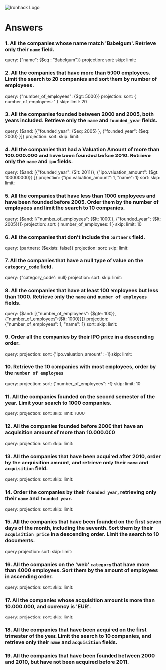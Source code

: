![Ironhack Logo](https://i.imgur.com/1QgrNNw.png)

# Answers

### 1. All the companies whose name match 'Babelgum'. Retrieve only their `name` field.

<!-- Your Code Goes Here -->
query: {"name": {$eq : "Babelgum"}}
projection: 
sort: 
skip:
limit:

### 2. All the companies that have more than 5000 employees. Limit the search to 20 companies and sort them by **number of employees**.

<!-- Your Code Goes Here -->
query: {"number_of_employees": {$gt: 5000}}
projection: 
sort: { number_of_employees: 1 }
skip:
limit: 20

### 3. All the companies founded between 2000 and 2005, both years included. Retrieve only the `name` and `founded_year` fields.

<!-- Your Code Goes Here -->
query: {$and: [{"founded_year":  {$eq: 2005} }, {"founded_year":  {$eq: 2000} }]}
projection:
sort: 
skip:
limit:

### 4. All the companies that had a Valuation Amount of more than 100.000.000 and have been founded before 2010. Retrieve only the `name` and `ipo` fields.

<!-- Your Code Goes Here -->
query: {$and: [{"founded_year":  {$lt: 2011}}, {"ipo.valuation_amount": {$gt: 100000000}} ]}
projection: {"ipo.valuation_amount": 1, "name": 1}
sort: 
skip:
limit:

### 5. All the companies that have less than 1000 employees and have been founded before 2005. Order them by the number of employees and limit the search to 10 companies.

<!-- Your Code Goes Here -->
query: {$and: [{"number_of_employees": {$lt: 1000}}, {"founded_year":  {$lt: 2005}}]}
projection:
sort: { number_of_employees: 1 }
skip:
limit: 10

### 6. All the companies that don't include the `partners` field.

<!-- Your Code Goes Here -->
query: {partners: {$exists: false}}
projection:
sort:
skip:
limit:

### 7. All the companies that have a null type of value on the `category_code` field.

<!-- Your Code Goes Here -->
query: {"category_code": null}
projection:
sort:
skip:
limit:

### 8. All the companies that have at least 100 employees but less than 1000. Retrieve only the `name` and `number of employees` fields.

<!-- Your Code Goes Here -->
query: {$and: [{"number_of_employees": {$gte: 100}}, {"number_of_employees":{$lt: 1000}}]}
projection: {"number_of_employees": 1, "name": 1}
sort:
skip:
limit:

### 9. Order all the companies by their IPO price in a descending order.

<!-- Your Code Goes Here -->
query:
projection:
sort: {"ipo.valuation_amount": -1}
skip:
limit:

### 10. Retrieve the 10 companies with most employees, order by the `number of employees`

<!-- Your Code Goes Here -->
query:
projection:
sort: {"number_of_employees": -1}
skip:
limit: 10

### 11. All the companies founded on the second semester of the year. Limit your search to 1000 companies.

<!-- Your Code Goes Here -->
query: 
projection:
sort:
skip:
limit: 1000

### 12. All the companies founded before 2000 that have an acquisition amount of more than 10.000.000

<!-- Your Code Goes Here -->
query:
projection:
sort:
skip:
limit:

### 13. All the companies that have been acquired after 2010, order by the acquisition amount, and retrieve only their `name` and `acquisition` field.

<!-- Your Code Goes Here -->
query:
projection:
sort:
skip:
limit:

### 14. Order the companies by their `founded year`, retrieving only their `name` and `founded year`.

<!-- Your Code Goes Here -->
query:
projection:
sort:
skip:
limit:

### 15. All the companies that have been founded on the first seven days of the month, including the seventh. Sort them by their `acquisition price` in a descending order. Limit the search to 10 documents.

<!-- Your Code Goes Here -->
query
projection:
sort:
skip:
limit:

### 16. All the companies on the 'web' `category` that have more than 4000 employees. Sort them by the amount of employees in ascending order.

<!-- Your Code Goes Here -->
query:
projection:
sort:
skip:
limit:

### 17. All the companies whose acquisition amount is more than 10.000.000, and currency is 'EUR'.

<!-- Your Code Goes Here -->
query:
projection:
sort:
skip:
limit:

### 18. All the companies that have been acquired on the first trimester of the year. Limit the search to 10 companies, and retrieve only their `name` and `acquisition` fields.

<!-- Your Code Goes Here -->

### 19. All the companies that have been founded between 2000 and 2010, but have not been acquired before 2011.

<!-- Your Code Goes Here -->
